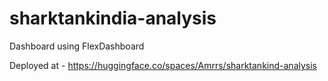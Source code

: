 # sharktankindia-analysis
Dashboard using FlexDashboard

Deployed at - https://huggingface.co/spaces/Amrrs/sharktankind-analysis

